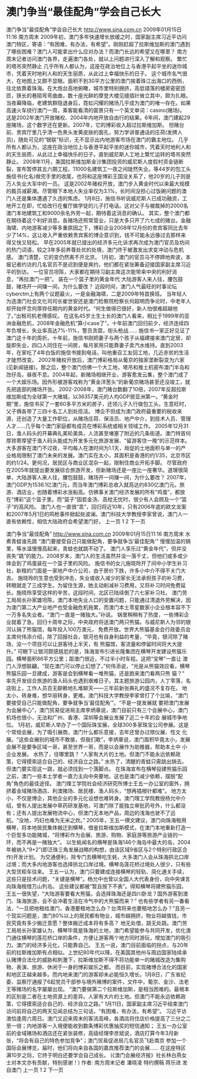 # 澳门争当“最佳配角”学会自己长大

澳门争当“最佳配角”学会自己长大
http://www.sina.com.cn  2009年01月15日11:16  南方周末
2009年初，澳门多年快速增长放缓之时，国家副主席习近平访问澳门特区，寄语：“有困难，有办法，有希望”。刚刚赶超了拉斯维加斯的澳门遇到了哪些困难？澳门人可能拿出什么应对办法？而澳门长远的希望又在哪里？
南方周末记者访问澳门各界，走遍澳门各处，就以上问题进行深入了解和观察。
繁忙的塔吊突然静止
几乎所有人都认为，这座在政治地位上与香港平起平坐的迷你城市，凭着天时地利人和的天生丽质，从此过上幸福快乐的日子。
这个城市名气很大，在地图上又颇不显眼。面积不到30平方公里的澳门挨着珠江出海口的西侧，往北依靠着珠海。在大炮台高地俯瞰，城市里特别拥挤，高低错落的楼房密密匝匝，狭长的巷陌弯弯曲曲，数十座光鲜的摩登大楼见缝插针耸立其中，颇为扎眼。
当夜幕降临，老建筑群隐退身后，霓虹闪耀的赌场几乎成为澳门的唯一存在。如果高速火车绕行澳门一周，乘客能看清的窗景只有一个英文单词：casino(赌场)。
这是2002年澳门开放赌权、2004年内地开放自由行的结果。6年间，澳门建起29座赌场，这个数字还在更新。2007年，它的博彩收入超过拉斯维加斯。
但赌台前、贵宾厅里几乎清一色黑头发黄皮肤的面孔，努力学讲普通话的庄荷(发牌人员)，随处可见的“银联”标识，无不显示出内地游客市场在澳门的霸主地位。
几乎所有人都认为，这座在政治地位上与香港平起平坐的迷你城市，凭着天时地利人和的天生丽质，从此过上幸福快乐的日子。直到威尼斯人工地上繁忙运转的塔吊突然静止。
2008年11月，美国拉斯维加斯金沙集团投资的威尼斯人度假村资金链断裂，宣布暂停其五六期工程，11000名建筑工一夜之间陡然失业。等44岁的包工头施信书(化名)做完手里的收尾，也将和这座博彩王国没关系了，他20岁的儿子则是万人失业大军中的一员。
这是2002年赌权开放，澳门步入黄金时代以来最大规模的裁员减薪潮。尽管眼下本地人失业率仅为3.1%，长时间没担心过饭碗问题的澳门人还是集体遭遇了久违的焦虑。
1月8日，施信书听说威尼斯人已成功融资，工地开工在即，忙给改行在餐厅做学徒的儿子打电话。这对父子与被裁掉的2000名澳门本地建筑工和9000余名外劳一起，期待着这消息的确认。
其实，整个澳门都在期待着这个利好消息。各赌场还照常营业，只是大多只开了六七成的赌台。金融海啸、内地游客减少等多重原因之下，博彩企业2008年12月份的贵宾客同比去年少了14%，这让收入严重依赖贵宾客的博企意识到，钱不可能永远像过去那样来得又快又轻松。
早在2005年就已提出的经济多元化诉求再次成为澳门官员及坊间的热门词语，较之3年多前养尊处优的处境，澳门终于被激发出求变冲动与危机感。
澳门清楚，它的变仍然离不开北京。
1月初，澳门的官员马不停蹄地奔波，本报记者约访的几名官员不是迟到便是爽约，他们都在紧张筹备迎接国家副主席习近平的到访。
一位官员坦陈，大家都在期待习副主席这次能带来中央的利好消息，“再拉澳门一把”。
装在一个篮子里的黄金年代
大陆游客人来人往，腰包鼓鼓，赌场开一间赚一间，为什么要改？
近段时间，澳门人气最旺的时事论坛cyberctm上有两个议题最火，一是金融海啸，二是2009年特首换班。
当年轻人为选澳门社会文化司司长崔世安还是澳门检察院检察长何超明而争论时，中老年人却开始怀念何厚铧任期内的黄金时代。“何生做得已很好，新人怕很难超越他了。”出租司机老傅感叹。
在这名45岁土生土长的澳门人看来，相比于1999年的亚洲金融危机，2008年金融危机“算小case了”。十年前澳门回归前夕，经济连续四年负增长，失业率高达7%-11%，警员贪腐，街头枪战……
施信书一家正好见证了澳门这十年的周折。十年前，施信书刚把妻子与两个孩子从福建接来澳门定居，却旋即失业，四口人同住在一间房，每月家用只能靠妻子卖汽水维持。直到2003年，在家吃了4年白饭的施信书接到电话，叫他重召工友回工地，几近赤贫的生活才陡然改变。
2002年赌权开放后，澳门博彩格局从葡京的独家垄断裂变为六家(见新闻链接)。那之后，整个澳门仿佛一个大工地，塔吊和推土机密布澳门半岛和氹仔岛，昼夜不息。2004年起，新赌场相继开业，游客愈发云集，整个澳门成了一个大娱乐场。因外形被游客戏称为“黄金洋葱头”的新葡京赌场甚至还没竣工，就先把底部的赌场开张。
2002-2008年，澳门赌台数翻了10倍，2007年反超拉斯维加斯成为全球第一大赌城，以36357美元的人均GDP居亚洲第一。“黄金时期”里，施信书买了一套60多平方米的房子，还领儿子入行做包工头。生意旺时，父子俩各带了三四十名工人到处揽活。
博企不但成为澳门政府最重要的税收来源，还创造了大量工作职位，从赌场庄荷、保洁员、地产中介，到技术人员、管理人才……几乎每个澳门家庭都有成员在博彩系统或相关领域工作。
2005年12月31日，渔人码头的开幕典礼美轮美奂，人流甚至堵塞了附近的几条街道。澳门特首何厚铧寄厚望于渔人码头能成为开发多元化旅游发展、“留游客住一晚”的示范样本。
大多游客在澳门不过夜，平均每人在澳时间为1.1天，局促的土地面积与单一的产业格局限制了澳门未来的发展。澳门实在太小，其面积是香港的约1/35，北京市区的约1/24。更何况，居民区与商业区混杂一起，限制住商业开拓手脚。
尽管政府在2005年就提出要发展综合旅游开发，但新赌场还是一座比一座奢华。道理很简单，大陆游客人来人往，腰包鼓鼓，赌场开一间赚一间，为什么要改？
2007年，澳门GDP为1536.1亿澳门元，而当年澳门博彩总收入就高达约830亿澳门元。旅游、酒店业，也随着博彩水涨船高。仿佛事关澳门经济发展的所有“鸡蛋”，都放在“博彩”这个篮子里。而“篮子”固若金汤、高枕无忧时，很少有人会顾及一个“篮子”的高风险。
澳门人也一直很“乖”，回归将近10年，只有2006年底的欧文龙案和2007年5月1日的鸣枪事件掀起些波澜。澳门科技大学教授李家曾说，澳门人一直有依赖性，相信大陆政府会希望澳门好。
上一页
1
2
下一页

澳门争当“最佳配角”
http://www.sina.com.cn  2009年01月15日11:16  南方周末
水煮青蛙谁先跳
“澳门要接受自己只能做配角，要争就争当‘最佳配角’”
慢慢加温的锅里，等水温慢慢高起来，青蛙也就跳不动了。
澳门人享乐过“黄金年代”，但并没丧失“跳”的能力。2008岁末，澳门人的生活虽然并没一落千丈，但他们或多或少体会到了鸡蛋装在一个篮子里的风险。
施信书的女儿施晓玲开了间中小学生补习社，新租的门面是一家地产中介公司，由于房价下跌，许多小中介不得不关门大吉。
施晓玲的生意也受到冲击，失业或收入减少的家长无法承担孩子的补习费，转眼就走了三成学生。为留住生源，她主动削减补习费用，又将补习时间免费延长。施晓玲享受这样的辛苦，这段时间，北区已陆续倒了六七家补习社。
澳门劳工局局长孙家雄坦陈，澳门本地失业人口的安置问题，只能通过清退外劳解决，因为澳门第二大产业地产也受金融危机拖累，而澳门本土零星数家小企业根本容不下一万多名失业者。“澳门一直是一赌独大。”孙说。
锅里稍稍有了热度，一些博彩企业就着了急。回归十周年之际，中央政府将送澳门两只熊猫。与威尼斯人为邻的银河认捐了熊猫馆，每年投入100万澳元， 免费开放。世界大熊猫基金会行政委员会主席何伟添介绍，除了回报社会，银河也有自身利益的考量，“毕竟，银河除了赌场，没一个项目可以让游客待上半天，有 熊猫馆，客流量和停留时间将大大提升。”
可眼下让银河颇感尴尬的是，珠海宣布引进长隆集团在横琴开发建设熊猫乐园。横琴面积86平方公里；距澳门很近，不过半小时车程。这把“宝琴”一直让 澳门人浮想联翩，“现在澳门可以停止幻想了，”何伟添说，“光是从熊猫效应看，横琴熊猫乐园一旦建成，游客是会到横琴看一堆熊猫，还是跑来澳门看两只熊 猫？”
率先开发综合旅游的渔人码头也遇到艰难日子。其主题旅游公园内，人丁零落，名店街上，工作人员百无聊赖地扎堆聊天——三年前新张典礼的盛况不复存在。
地太小，转身难，想华丽转身，更难。澳门科技大学教授李家曾打了个比喻，“澳门要接受自己只能做配角，要争就争当‘最佳配角’”。“不是一提发展就 要把澳门发展为会展中心”，澳门贸易促进局主席李炳章说，澳门目前只有三个会展中心，澳门机场也很小，无法和广州、香港、深圳等会展业发展了近二十年的会 展城市争地位。
1月初，威尼斯人举办了一个国际珠宝展，全球300多家珠宝公司参展。这是个常规会展，为了吸引展商，澳门什么都乐意接，去年还曾办过殡仪展、性文 化展。“这些会展别的城市不敢接，但我们敢”，李炳章说，澳门面积毕竟太小，发展会展不是要争区域一哥，甚至世界一哥，而是以会展作为助推器，帮助本土中 小企业发展。
水热了，往哪里跳？
“人家有大片的土地。但澳门不能永远依赖政策，它得摸索适合自己的、经济自立之路。”
水热了，清醒的青蛙只需跳出锅去。但澳门要实现这一跳，就必须找到一个落脚点。
在珠海宣布在横琴投建熊猫乐园之前，澳门一些本土学者一直力主向中央要地，这也是澳门减少依赖，摆脱“配角”角色的最佳途径。
澳门理工学院社会经济研究所博士王五一办公室的窗外，拥挤着金域赌场酒店、利澳赌场、居民楼、渔人码头，“想再插根针都难”。
地方太小，不仅是博企，其他企业的多元化设想也难转身。澳门理工学院教授杨允中介绍，曾有人提出发展中草药研发基地，可澳门除了能独立审批药号外，什么都没有；还有人提出发展物流中心，但澳门无本地产品，周边的浅海也驶不了远航。“没地，巧妇也难为无米之炊。”
2005年，王五一撰文建议，澳门向珠海租用横琴，将本地居民集体搬迁到横琴，借鉴拉斯维加斯模式，在澳门本地重新打造一个巨型多功能赌城，“将博彩作为会展、旅游、购物、家庭游等旅游产业链的一环，而不再是一赌独大”。
以生蚝闻名的横琴是珠海146个海岛中最大的岛，2004年被纳入“9+2”(即泛珠三角发展战略的构想，由该区域9省区与2个特别行政区合作)开发计划。
为交通便利，除专门去横琴吃生蚝，大多澳门人会从珠海拱北口岸过境；而大多内地游客也选择拱北口岸过境。横琴岛莲花桥过境处人很少，只有些大型货柜车往来。
王五一认为，澳门只要建成连接横琴的轻轨、简化通关手续，这些只是技术问题，“关键是横琴”。杨允中也曾以全国人大代表身份，向中央谏言向珠海租借万山列岛。
这些建议都被“暂且按下不表”。得知横琴将建熊猫乐园，王五一很失望，“大陆游客要看大熊猫，会选择珠海还是四川卧龙？国外游客到澳门、珠海旅游，会不会冲着生活在冷气中的大熊猫而来？”
也有些学者有另一番看法，“一旦把地租给澳门，香港要租地怎么办？台湾将来也要租地怎么办？”且另一个现实问题是，澳门80%以上的居民都有物业，城市越拥挤，物业将越值钱，市民究竟有多少搬迁意愿？整体搬迁成本将有多高？
地无处借，跳无处跳。澳门劳工局局长孙家雄认为，横琴毕竟是珠海的土地，澳门希望能参与共同开发，优化澳门通往横琴的莲花桥口岸的条件，方便让游客两个地方同时游玩，增加澳门的吸引力。澳门的经济多元化，只能靠自己。
王五一说，澳门目前面临的拐点，与20年前的拉斯维加斯有点相似。上世纪80年代以降，在美国其他州与周边国家陆续承认赌博合法化的威胁和刺激下，拉斯维加斯不得不将功能单一的赌城改造为集购物、表演、旅游、休闲于一身的博彩娱乐之都。
而目前，实现赌博合法化的国家和地区正越来越多。而内地来澳门的游客却未必能恒久增长。1月8日，广东省纪委、监察厅通报了6起党员干部参与境外赌博的案件，文件中，葡京、金沙、法老王等赌场的名字屡屡出现。
“澳门要做第二个拉斯维加斯，是相当困难的。最根本的区别是二者在土地资源上的差异。人家有大片的土地。但澳门不能永远依赖政策，它得摸索适合自己的、经济自立之路。”
1月11日，国家副主席习近平结束澳门访问前将自己的两天见闻总结为三句话，“有困难，有办法，有希望”。
习近平访澳恰逢周六周日。澳门又迎来周末的客流高峰，各酒店将住店价格提高了三分之二至一倍；内地游客一入境便能收到数条博彩优惠抽奖的短信通知； 王五一办公室前的金域赌场和酒店还在紧张装修，高级经理李彦斌说，酒店打算今年3月新张，“将会有自己的特色参加竞争”；澳门贸易促进局几名官员飞赴南京 参加一个国际会展博览，届时，他们将向来自各国的嘉宾推荐澳门的会展……
在这座特区满10岁之际，它终于明白还要学会自己成长。
(《澳门会展经济报》社长林白燕女士对本文亦有贡献，特别感谢！)
作者: 南方周末记者 潘晓凌 特约撰稿 蒋乐进 发自澳门
上一页
1
2
下一页

